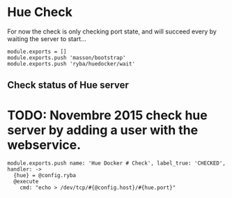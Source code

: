 
# Hue Check

For now the check is only checking port state, and will succeed every by waiting
the server to start...

    module.exports = []
    module.exports.push 'masson/bootstrap'
    module.exports.push 'ryba/huedocker/wait'

## Check status of Hue server

  # TODO: Novembre 2015 check hue server by adding a user with the webservice.

    module.exports.push name: 'Hue Docker # Check', label_true: 'CHECKED', handler: ->
      {hue} = @config.ryba
      @execute
        cmd: "echo > /dev/tcp/#{@config.host}/#{hue.port}"
